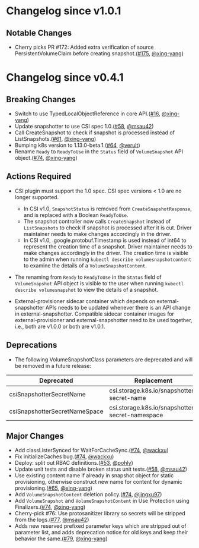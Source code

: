 # Changelog since v1.0.1

## Notable Changes

- Cherry picks PR #172: Added extra verification of source PersistentVolumeClaim before creating snapshot.([#175](https://github.com/kubernetes-csi/external-snapshotter/pull/175), [@xing-yang](https://github.com/xing-yang))

# Changelog since v0.4.1

## Breaking Changes

- Switch to use TypedLocalObjectReference in core API.([#16](https://github.com/kubernetes-csi/external-snapshotter/pull/16), [@xing-yang](https://github.com/xing-yang))
- Update snapshotter to use CSI spec 1.0.([#58](https://github.com/kubernetes-csi/external-snapshotter/pull/58), [@msau42](https://github.com/msau42))
- Call CreateSnapshot to check if snapshot is processed instead of ListSnapshots.([#61](https://github.com/kubernetes-csi/external-snapshotter/pull/61), [@xing-yang](https://github.com/xing-yang))
- Bumping k8s version to 1.13.0-beta.1.([#64](https://github.com/kubernetes-csi/external-snapshotter/pull/64), [@verult](https://github.com/verult))
- Rename `Ready` to `ReadyToUse` in the `Status` field of `VolumeSnapshot` API object.([#74](https://github.com/kubernetes-csi/external-snapshotter/pull/74), [@xing-yang](https://github.com/xing-yang))

## Actions Required

- CSI plugin must support the 1.0 spec. CSI spec versions < 1.0 are no longer supported.
    - In CSI v1.0, `SnapshotStatus` is removed from `CreateSnapshotResponse`, and is replaced with a Boolean `ReadyToUse`.
    - The snapshot controller now calls `CreateSnapshot` instead of `ListSnapshots` to check if snapshot is processed after it is cut. Driver maintainer needs to make changes accordingly in the driver.
    - In CSI v1.0, .google.protobuf.Timestamp is used instead of int64 to represent the creation time of a snapshot. Driver maintainer needs to make changes accordingly in the driver. The creation time is visible to the admin when running `kubectl describe volumesnapshotcontent` to examine the details of a `VolumeSnapshotContent`.

- The renaming from `Ready` to `ReadyToUse` in the `Status` field of `VolumeSnapshot` API object is visible to the user when running `kubectl describe volumesnapshot` to view the details of a snapshot.

- External-provisioner sidecar container which depends on external-snapshotter APIs needs to be updated whenever there is an API change in external-snapshotter. Compatible sidecar container images for external-provisioner and external-snapshotter need to be used together, i.e., both are v1.0.0 or both are v1.0.1.

## Deprecations

- The following VolumeSnapshotClass parameters are deprecated and will be removed in a future release:

| Deprecated                                          | Replacement                                                                 |
| ------------------------------------ | --------------------------------------------------- |
| csiSnapshotterSecretName               | csi.storage.k8s.io/snapshotter-secret-name             |
| csiSnapshotterSecretNameSpace    | csi.storage.k8s.io/snapshotter-secret-namespace   | 

## Major Changes

- Add classListerSynced for WaitForCacheSync.([#74](https://github.com/kubernetes-csi/external-snapshotter/pull/74), [@wackxu](https://github.com/wackxu))
- Fix initializeCaches bug.([#74](https://github.com/kubernetes-csi/external-snapshotter/pull/74), [@wackxu](https://github.com/wackxu))
- Deploy: split out RBAC definitions.([#53](https://github.com/kubernetes-csi/external-snapshotter/pull/53), [@pohly](https://github.com/pohly))
- Update unit tests and disable broken status unit tests.([#58](https://github.com/kubernetes-csi/external-snapshotter/pull/58), [@msau42](https://github.com/msau42))
- Use existing content name if already in snapshot object for static provisioning, otherwise construct new name for content for dynamic provisioning.([#65](https://github.com/kubernetes-csi/external-snapshotter/pull/65), [@xing-yang](https://github.com/xing-yang))
- Add `VolumeSnapshotContent` deletion policy.([#74](https://github.com/kubernetes-csi/external-snapshotter/pull/74), [@jingxu97](https://github.com/jingxu97))
- Add `VolumeSnapshot` and `VolumeSnapshotContent` in Use Protection using Finalizers.([#74](https://github.com/kubernetes-csi/external-snapshotter/pull/74), [@xing-yang](https://github.com/xing-yang))
- Cherry-pick #76: Use protosanitizer library so secrets will be stripped from the logs.([#77](https://github.com/kubernetes-csi/external-snapshotter/pull/77), [@msau42](https://github.com/msau42))
- Adds new reserved prefixed parameter keys which are stripped out of parameter list, and adds deprecation notice for old keys and keep their behavior the same.([#79](https://github.com/kubernetes-csi/external-snapshotter/pull/79), [@xing-yang](https://github.com/xing-yang))
